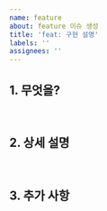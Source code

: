 ```yaml
---
name: feature
about: feature 이슈 생성
title: 'feat: 구현 설명'
labels: ''
assignees: ''
---
```


## 1. 무엇을?

<br>

## 2. 상세 설명

<br>

## 3. 추가 사항
